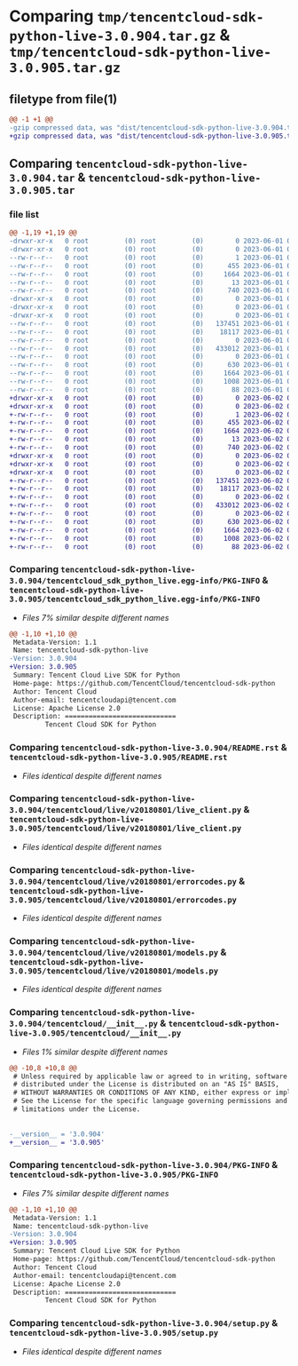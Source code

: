 # Comparing `tmp/tencentcloud-sdk-python-live-3.0.904.tar.gz` & `tmp/tencentcloud-sdk-python-live-3.0.905.tar.gz`

## filetype from file(1)

```diff
@@ -1 +1 @@
-gzip compressed data, was "dist/tencentcloud-sdk-python-live-3.0.904.tar", last modified: Thu Jun  1 02:38:29 2023, max compression
+gzip compressed data, was "dist/tencentcloud-sdk-python-live-3.0.905.tar", last modified: Fri Jun  2 00:32:23 2023, max compression
```

## Comparing `tencentcloud-sdk-python-live-3.0.904.tar` & `tencentcloud-sdk-python-live-3.0.905.tar`

### file list

```diff
@@ -1,19 +1,19 @@
-drwxr-xr-x   0 root         (0) root         (0)        0 2023-06-01 02:38:29.000000 tencentcloud-sdk-python-live-3.0.904/
-drwxr-xr-x   0 root         (0) root         (0)        0 2023-06-01 02:38:29.000000 tencentcloud-sdk-python-live-3.0.904/tencentcloud_sdk_python_live.egg-info/
--rw-r--r--   0 root         (0) root         (0)        1 2023-06-01 02:38:29.000000 tencentcloud-sdk-python-live-3.0.904/tencentcloud_sdk_python_live.egg-info/dependency_links.txt
--rw-r--r--   0 root         (0) root         (0)      455 2023-06-01 02:38:29.000000 tencentcloud-sdk-python-live-3.0.904/tencentcloud_sdk_python_live.egg-info/SOURCES.txt
--rw-r--r--   0 root         (0) root         (0)     1664 2023-06-01 02:38:29.000000 tencentcloud-sdk-python-live-3.0.904/tencentcloud_sdk_python_live.egg-info/PKG-INFO
--rw-r--r--   0 root         (0) root         (0)       13 2023-06-01 02:38:29.000000 tencentcloud-sdk-python-live-3.0.904/tencentcloud_sdk_python_live.egg-info/top_level.txt
--rw-r--r--   0 root         (0) root         (0)      740 2023-06-01 02:38:29.000000 tencentcloud-sdk-python-live-3.0.904/README.rst
-drwxr-xr-x   0 root         (0) root         (0)        0 2023-06-01 02:38:29.000000 tencentcloud-sdk-python-live-3.0.904/tencentcloud/
-drwxr-xr-x   0 root         (0) root         (0)        0 2023-06-01 02:38:29.000000 tencentcloud-sdk-python-live-3.0.904/tencentcloud/live/
-drwxr-xr-x   0 root         (0) root         (0)        0 2023-06-01 02:38:29.000000 tencentcloud-sdk-python-live-3.0.904/tencentcloud/live/v20180801/
--rw-r--r--   0 root         (0) root         (0)   137451 2023-06-01 02:38:29.000000 tencentcloud-sdk-python-live-3.0.904/tencentcloud/live/v20180801/live_client.py
--rw-r--r--   0 root         (0) root         (0)    18117 2023-06-01 02:38:29.000000 tencentcloud-sdk-python-live-3.0.904/tencentcloud/live/v20180801/errorcodes.py
--rw-r--r--   0 root         (0) root         (0)        0 2023-06-01 02:38:29.000000 tencentcloud-sdk-python-live-3.0.904/tencentcloud/live/v20180801/__init__.py
--rw-r--r--   0 root         (0) root         (0)   433012 2023-06-01 02:38:29.000000 tencentcloud-sdk-python-live-3.0.904/tencentcloud/live/v20180801/models.py
--rw-r--r--   0 root         (0) root         (0)        0 2023-06-01 02:38:29.000000 tencentcloud-sdk-python-live-3.0.904/tencentcloud/live/__init__.py
--rw-r--r--   0 root         (0) root         (0)      630 2023-06-01 02:38:29.000000 tencentcloud-sdk-python-live-3.0.904/tencentcloud/__init__.py
--rw-r--r--   0 root         (0) root         (0)     1664 2023-06-01 02:38:29.000000 tencentcloud-sdk-python-live-3.0.904/PKG-INFO
--rw-r--r--   0 root         (0) root         (0)     1008 2023-06-01 02:38:29.000000 tencentcloud-sdk-python-live-3.0.904/setup.py
--rw-r--r--   0 root         (0) root         (0)       88 2023-06-01 02:38:29.000000 tencentcloud-sdk-python-live-3.0.904/setup.cfg
+drwxr-xr-x   0 root         (0) root         (0)        0 2023-06-02 00:32:23.000000 tencentcloud-sdk-python-live-3.0.905/
+drwxr-xr-x   0 root         (0) root         (0)        0 2023-06-02 00:32:23.000000 tencentcloud-sdk-python-live-3.0.905/tencentcloud_sdk_python_live.egg-info/
+-rw-r--r--   0 root         (0) root         (0)        1 2023-06-02 00:32:23.000000 tencentcloud-sdk-python-live-3.0.905/tencentcloud_sdk_python_live.egg-info/dependency_links.txt
+-rw-r--r--   0 root         (0) root         (0)      455 2023-06-02 00:32:23.000000 tencentcloud-sdk-python-live-3.0.905/tencentcloud_sdk_python_live.egg-info/SOURCES.txt
+-rw-r--r--   0 root         (0) root         (0)     1664 2023-06-02 00:32:23.000000 tencentcloud-sdk-python-live-3.0.905/tencentcloud_sdk_python_live.egg-info/PKG-INFO
+-rw-r--r--   0 root         (0) root         (0)       13 2023-06-02 00:32:23.000000 tencentcloud-sdk-python-live-3.0.905/tencentcloud_sdk_python_live.egg-info/top_level.txt
+-rw-r--r--   0 root         (0) root         (0)      740 2023-06-02 00:32:23.000000 tencentcloud-sdk-python-live-3.0.905/README.rst
+drwxr-xr-x   0 root         (0) root         (0)        0 2023-06-02 00:32:23.000000 tencentcloud-sdk-python-live-3.0.905/tencentcloud/
+drwxr-xr-x   0 root         (0) root         (0)        0 2023-06-02 00:32:23.000000 tencentcloud-sdk-python-live-3.0.905/tencentcloud/live/
+drwxr-xr-x   0 root         (0) root         (0)        0 2023-06-02 00:32:23.000000 tencentcloud-sdk-python-live-3.0.905/tencentcloud/live/v20180801/
+-rw-r--r--   0 root         (0) root         (0)   137451 2023-06-02 00:32:23.000000 tencentcloud-sdk-python-live-3.0.905/tencentcloud/live/v20180801/live_client.py
+-rw-r--r--   0 root         (0) root         (0)    18117 2023-06-02 00:32:23.000000 tencentcloud-sdk-python-live-3.0.905/tencentcloud/live/v20180801/errorcodes.py
+-rw-r--r--   0 root         (0) root         (0)        0 2023-06-02 00:32:23.000000 tencentcloud-sdk-python-live-3.0.905/tencentcloud/live/v20180801/__init__.py
+-rw-r--r--   0 root         (0) root         (0)   433012 2023-06-02 00:32:23.000000 tencentcloud-sdk-python-live-3.0.905/tencentcloud/live/v20180801/models.py
+-rw-r--r--   0 root         (0) root         (0)        0 2023-06-02 00:32:23.000000 tencentcloud-sdk-python-live-3.0.905/tencentcloud/live/__init__.py
+-rw-r--r--   0 root         (0) root         (0)      630 2023-06-02 00:32:23.000000 tencentcloud-sdk-python-live-3.0.905/tencentcloud/__init__.py
+-rw-r--r--   0 root         (0) root         (0)     1664 2023-06-02 00:32:23.000000 tencentcloud-sdk-python-live-3.0.905/PKG-INFO
+-rw-r--r--   0 root         (0) root         (0)     1008 2023-06-02 00:32:23.000000 tencentcloud-sdk-python-live-3.0.905/setup.py
+-rw-r--r--   0 root         (0) root         (0)       88 2023-06-02 00:32:23.000000 tencentcloud-sdk-python-live-3.0.905/setup.cfg
```

### Comparing `tencentcloud-sdk-python-live-3.0.904/tencentcloud_sdk_python_live.egg-info/PKG-INFO` & `tencentcloud-sdk-python-live-3.0.905/tencentcloud_sdk_python_live.egg-info/PKG-INFO`

 * *Files 7% similar despite different names*

```diff
@@ -1,10 +1,10 @@
 Metadata-Version: 1.1
 Name: tencentcloud-sdk-python-live
-Version: 3.0.904
+Version: 3.0.905
 Summary: Tencent Cloud Live SDK for Python
 Home-page: https://github.com/TencentCloud/tencentcloud-sdk-python
 Author: Tencent Cloud
 Author-email: tencentcloudapi@tencent.com
 License: Apache License 2.0
 Description: ============================
         Tencent Cloud SDK for Python
```

### Comparing `tencentcloud-sdk-python-live-3.0.904/README.rst` & `tencentcloud-sdk-python-live-3.0.905/README.rst`

 * *Files identical despite different names*

### Comparing `tencentcloud-sdk-python-live-3.0.904/tencentcloud/live/v20180801/live_client.py` & `tencentcloud-sdk-python-live-3.0.905/tencentcloud/live/v20180801/live_client.py`

 * *Files identical despite different names*

### Comparing `tencentcloud-sdk-python-live-3.0.904/tencentcloud/live/v20180801/errorcodes.py` & `tencentcloud-sdk-python-live-3.0.905/tencentcloud/live/v20180801/errorcodes.py`

 * *Files identical despite different names*

### Comparing `tencentcloud-sdk-python-live-3.0.904/tencentcloud/live/v20180801/models.py` & `tencentcloud-sdk-python-live-3.0.905/tencentcloud/live/v20180801/models.py`

 * *Files identical despite different names*

### Comparing `tencentcloud-sdk-python-live-3.0.904/tencentcloud/__init__.py` & `tencentcloud-sdk-python-live-3.0.905/tencentcloud/__init__.py`

 * *Files 1% similar despite different names*

```diff
@@ -10,8 +10,8 @@
 # Unless required by applicable law or agreed to in writing, software
 # distributed under the License is distributed on an "AS IS" BASIS,
 # WITHOUT WARRANTIES OR CONDITIONS OF ANY KIND, either express or implied.
 # See the License for the specific language governing permissions and
 # limitations under the License.
 
 
-__version__ = '3.0.904'
+__version__ = '3.0.905'
```

### Comparing `tencentcloud-sdk-python-live-3.0.904/PKG-INFO` & `tencentcloud-sdk-python-live-3.0.905/PKG-INFO`

 * *Files 7% similar despite different names*

```diff
@@ -1,10 +1,10 @@
 Metadata-Version: 1.1
 Name: tencentcloud-sdk-python-live
-Version: 3.0.904
+Version: 3.0.905
 Summary: Tencent Cloud Live SDK for Python
 Home-page: https://github.com/TencentCloud/tencentcloud-sdk-python
 Author: Tencent Cloud
 Author-email: tencentcloudapi@tencent.com
 License: Apache License 2.0
 Description: ============================
         Tencent Cloud SDK for Python
```

### Comparing `tencentcloud-sdk-python-live-3.0.904/setup.py` & `tencentcloud-sdk-python-live-3.0.905/setup.py`

 * *Files identical despite different names*


